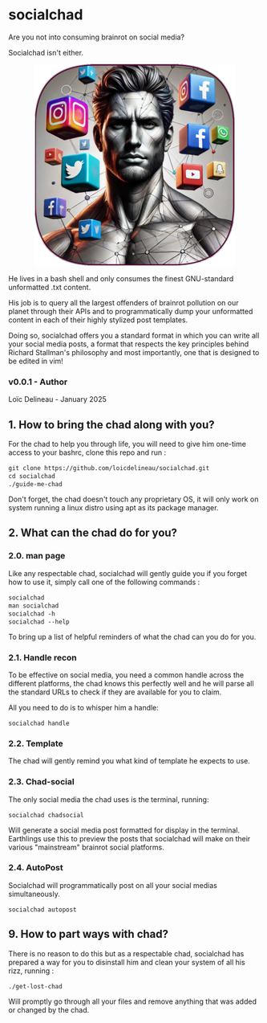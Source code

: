 # socialchad
Are you not into consuming brainrot on social media? 

Socialchad isn't either.

<p align="center">
	<img src="assets/logo.png" width="400">
</p>

He lives in a bash shell and only consumes the 
finest GNU-standard unformatted .txt content.

His job is to query all the largest offenders of brainrot pollution on
our planet through their APIs and to programmatically dump 
your unformatted content in each of their
highly stylized post templates.

Doing so, socialchad offers you a standard format in which you can write
all your social media posts, a format that respects the key principles 
behind Richard Stallman's philosophy and most importantly, 
one that is designed to be edited in vim!

### v0.0.1 - Author
Loïc Delineau - January 2025

## 1. How to bring the chad along with you?
For the chad to help you through life, you will need to give him 
one-time access to your bashrc, clone this repo and run :

```
git clone https://github.com/loicdelineau/socialchad.git
cd socialchad
./guide-me-chad
```

Don't forget, the chad doesn't touch any proprietary OS, it will only
work on system running a linux distro using apt as its package manager.

## 2. What can the chad do for you?
### 2.0. man page
Like any respectable chad, socialchad will gently guide you if you 
forget how to use it, simply call one of the following commands :

```
socialchad
man socialchad
socialchad -h
socialchad --help
```

To bring up a list of helpful reminders of what the chad can you do for you.

### 2.1. Handle recon
To be effective on social media, you need a common handle across
the different platforms, the chad knows this perfectly well and 
he will parse all the
standard URLs to check if they are available for you to claim.

All you need to do is to whisper him a handle:    

```
socialchad handle
```

### 2.2. Template 
The chad will gently remind you what kind of template he expects to use. 

### 2.3. Chad-social 
The only social media the chad uses is the terminal, running:

```
socialchad chadsocial
```

Will generate a social media post formatted for display in the terminal. 
Earthlings use this to preview the posts that socialchad will make
on their various "mainstream" brainrot social platforms. 

### 2.4. AutoPost 
Socialchad will programmatically post on all your social medias simultaneously.

```
socialchad autopost
```

## 9. How to part ways with chad?
There is no reason to do this but as a respectable chad, socialchad
has prepared a way for you to disinstall him and clean your system of 
all his rizz, running :

```
./get-lost-chad
```

Will promptly go through all your files and remove anything that was
added or changed by the chad. 

 


